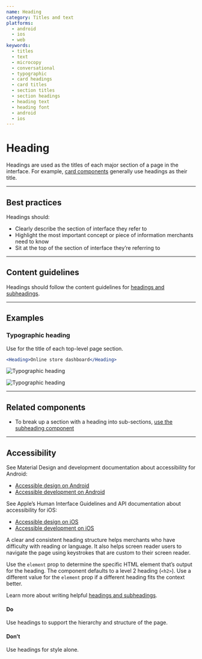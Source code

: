```yaml
---
name: Heading
category: Titles and text
platforms:
  - android
  - ios
  - web
keywords:
  - titles
  - text
  - microcopy
  - conversational
  - typographic
  - card headings
  - card titles
  - section titles
  - section headings
  - heading text
  - heading font
  - android
  - ios
---
```


# Heading

Headings are used as the titles of each major section of a page in the interface. For example, [card components](/components/card) generally use headings as their title.

---

## Best practices

Headings should:

- Clearly describe the section of interface they refer to
- Highlight the most important concept or piece of information merchants need to know
- Sit at the top of the section of interface they’re referring to

---

## Content guidelines

Headings should follow the content guidelines for [headings and subheadings](/content/actionable-language#section-headings-and-subheadings).

---

## Examples

### Typographic heading

Use for the title of each top-level page section.

```jsx
<Heading>Online store dashboard</Heading>
```

<!-- content-for: android -->

![Typographic heading](/public_images/components/Heading/android/default@2x.png)

<!-- /content-for -->

<!-- content-for: ios -->

![Typographic heading](/public_images/components/Heading/ios/default@2x.png)

<!-- /content-for -->

---

## Related components

- To break up a section with a heading into sub-sections, [use the subheading component](/components/subheading)

---

## Accessibility

<!-- content-for: android -->

See Material Design and development documentation about accessibility for Android:

- [Accessible design on Android](https://material.io/design/usability/accessibility.html)
- [Accessible development on Android](https://developer.android.com/guide/topics/ui/accessibility/)

<!-- /content-for -->

<!-- content-for: ios -->

See Apple’s Human Interface Guidelines and API documentation about accessibility for iOS:

- [Accessible design on iOS](https://developer.apple.com/design/human-interface-guidelines/ios/app-architecture/accessibility/)
- [Accessible development on iOS](https://developer.apple.com/accessibility/ios/)

<!-- /content-for -->

<!-- content-for: web -->

A clear and consistent heading structure helps merchants who have difficulty with reading or language. It also helps screen reader users to navigate the page using keystrokes that are custom to their screen reader.

Use the `element` prop to determine the specific HTML element that’s output for the heading. The component defaults to a level 2 heading (`<h2>`). Use a different value for the `element` prop if a different heading fits the context better.

Learn more about writing helpful [headings and subheadings](/content/grammar-and-mechanics#section-headings-and-subheadings).

<!-- usageblock -->

#### Do

Use headings to support the hierarchy and structure of the page.

#### Don’t

Use headings for style alone.

<!-- end -->

<!-- /content-for -->
